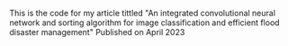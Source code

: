 This is the code for my article tittled "An integrated convolutional neural network and sorting algorithm for image classification and efficient flood disaster management"
Published on April 2023

